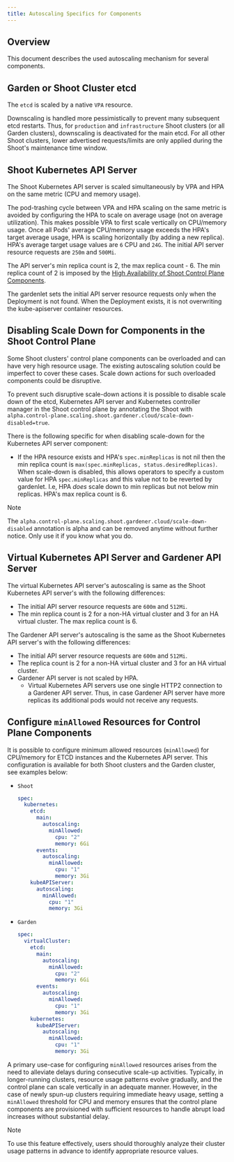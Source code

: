 ```yaml
---
title: Autoscaling Specifics for Components
---
```


## Overview

This document describes the used autoscaling mechanism for several components.

## Garden or Shoot Cluster etcd

The `etcd` is scaled by a native `VPA` resource.

Downscaling is handled more pessimistically to prevent many subsequent etcd restarts. Thus, for `production` and `infrastructure` Shoot clusters (or all Garden clusters), downscaling is deactivated for the main etcd. For all other Shoot clusters, lower advertised requests/limits are only applied during the Shoot's maintenance time window.

## Shoot Kubernetes API Server

The Shoot Kubernetes API server is scaled simultaneously by VPA and HPA on the same metric (CPU and memory usage).

The pod-trashing cycle between VPA and HPA scaling on the same metric is avoided by configuring the HPA to scale on average usage (not on average utilization).
This makes possible VPA to first scale vertically on CPU/memory usage.
Once all Pods' average CPU/memory usage exceeds the HPA's target average usage, HPA is scaling horizontally (by adding a new replica). HPA's average target usage values are `6` CPU and `24G`.
The initial API server resource requests are `250m` and `500Mi`.

The API server's min replica count is 2, the max replica count - 6.
The min replica count of 2 is imposed by the [High Availability of Shoot Control Plane Components](../development/high-availability-of-components.md#control-plane-components).

The gardenlet sets the initial API server resource requests only when the Deployment is not found. When the Deployment exists, it is not overwriting the kube-apiserver container resources.

## Disabling Scale Down for Components in the Shoot Control Plane

Some Shoot clusters' control plane components can be overloaded and can have very high resource usage. The existing autoscaling solution could be imperfect to cover these cases. Scale down actions for such overloaded components could be disruptive.

To prevent such disruptive scale-down actions it is possible to disable scale down of the etcd, Kubernetes API server and Kubernetes controller manager in the Shoot control plane by annotating the Shoot with `alpha.control-plane.scaling.shoot.gardener.cloud/scale-down-disabled=true`.

There is the following specific for when disabling scale-down for the Kubernetes API server component:
- If the HPA resource exists and HPA's `spec.minReplicas` is not nil then the min replica count is `max(spec.minReplicas, status.desiredReplicas)`. When scale-down is disabled, this allows operators to specify a custom value for HPA `spec.minReplicas` and this value not to be reverted by gardenlet. I.e, HPA _does_ scale down to min replicas but not below min replicas. HPA's max replica count is 6.

> [!NOTE]
> The `alpha.control-plane.scaling.shoot.gardener.cloud/scale-down-disabled` annotation is alpha and can be removed anytime without further notice. Only use it if you know what you do.

##  Virtual Kubernetes API Server and Gardener API Server

The virtual Kubernetes API server's autoscaling is same as the Shoot Kubernetes API server's with the following differences:
- The initial API server resource requests are `600m` and `512Mi`.
- The min replica count is 2 for a non-HA virtual cluster and 3 for an HA virtual cluster. The max replica count is 6.

The Gardener API server's autoscaling is the same as the Shoot Kubernetes API server's with the following differences:
- The initial API server resource requests are `600m` and `512Mi`.
- The replica count is 2 for a non-HA virtual cluster and 3 for an HA virtual cluster.
- Gardener API server is not scaled by HPA.
  - Virtual Kubernetes API servers use one single HTTP2 connection to a Gardener API server. Thus, in case Gardener API server have more replicas its additional pods would not receive any requests.

## Configure `minAllowed` Resources for Control Plane Components

It is possible to configure minimum allowed resources (`minAllowed`) for CPU/memory for ETCD instances and the Kubernetes API server.
This configuration is available for both Shoot clusters and the Garden cluster, see examples below:
- `Shoot`
  ```yaml
  spec:
    kubernetes:
      etcd:
        main:
          autoscaling:
            minAllowed:
              cpu: "2"
              memory: 6Gi
        events:
          autoscaling:
            minAllowed:
              cpu: "1"
              memory: 3Gi
      kubeAPIServer:
        autoscaling:
          minAllowed:
            cpu: "1"
            memory: 3Gi
  ```
- `Garden`
  ```yaml
  spec:
    virtualCluster:
      etcd:
        main:
          autoscaling:
            minAllowed:
              cpu: "2"
              memory: 6Gi
        events:
          autoscaling:
            minAllowed:
              cpu: "1"
              memory: 3Gi
      kubernetes:
        kubeAPIServer:
          autoscaling:
            minAllowed:
              cpu: "1"
              memory: 3Gi
  ```

A primary use-case for configuring `minAllowed` resources arises from the need to alleviate delays during consecutive scale-up activities.
Typically, in longer-running clusters, resource usage patterns evolve gradually, and the control plane can scale vertically in an adequate manner.
However, in the case of newly spun-up clusters requiring immediate heavy usage, setting a `minAllowed` threshold for CPU and memory ensures that the control plane components are provisioned with sufficient resources to handle abrupt load increases without substantial delay.

> [!NOTE]
> To use this feature effectively, users should thoroughly analyze their cluster usage patterns in advance to identify appropriate resource values.
